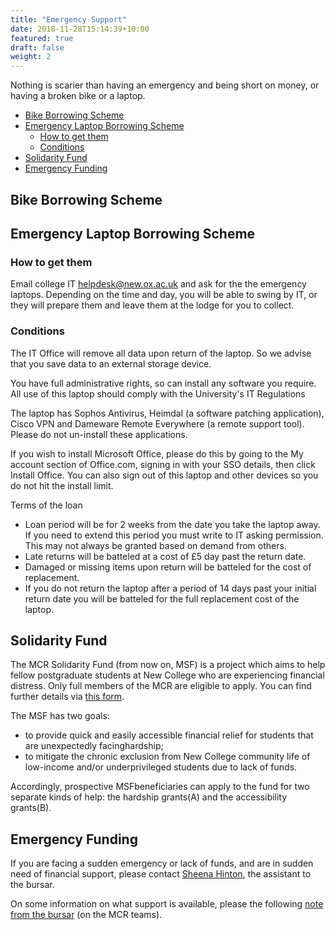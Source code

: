 ```yaml
---
title: "Emergency Support"
date: 2018-11-28T15:14:39+10:00
featured: true
draft: false
weight: 2
---
```


Nothing is scarier than having an emergency and being short on money, or having a broken bike or a laptop. 

- [Bike Borrowing Scheme](#bike-borrowing-scheme)
- [Emergency Laptop Borrowing Scheme](#emergency-laptop-borrowing-scheme)
  - [How to get them](#how-to-get-them)
  - [Conditions](#conditions)
- [Solidarity Fund](#solidarity-fund)
- [Emergency Funding](#emergency-funding)

## Bike Borrowing Scheme

## Emergency Laptop Borrowing Scheme
### How to get them

Email college IT [helpdesk@new.ox.ac.uk](mailto:helpdesk@new.ox.ac.uk) and ask for the the emergency laptops. Depending on the time and day, you will be able to swing by IT, or they will prepare them and leave them at the lodge for you to collect. 

### Conditions

The IT Office will remove all data upon return of the laptop.   So we advise that you save data to an external storage device.   

You have full administrative rights, so can install any software you require. All use of this laptop should comply with the University's IT Regulations

The laptop has Sophos Antivirus, Heimdal (a software patching application), Cisco VPN and Dameware Remote Everywhere (a remote support tool). Please do not un-install these applications.

If you wish to install Microsoft Office, please do this by going to the My account section of Office.com, signing in with your SSO details, then click Install Office. You can also sign out of this laptop and other devices so you do not hit the install limit.

Terms of the loan
- Loan period will be for 2 weeks from the date you take the laptop away. If you need to extend this period you must write to IT asking permission. This may not always be granted based on demand from others.
- Late returns will be batteled at a cost of £5 day past the return date.   
- Damaged or missing items upon return will be batteled for the cost of replacement.
- If you do not return the laptop after a period of 14 days past your initial return date you will be batteled for the full replacement cost of the laptop.



## Solidarity Fund

The MCR Solidarity Fund (from now on, MSF) is a project which aims to help fellow postgraduate students at New College who are experiencing financial distress. Only full members of the MCR are eligible to apply. You can find further details via [this form](https://forms.gle/g2n6fR7xW16ciizH8).

The MSF has two goals:
- to provide quick and easily accessible financial relief for students that are unexpectedly facinghardship;
- to mitigate the chronic exclusion from New College community life of low-income and/or underprivileged students due to lack of funds.

Accordingly, prospective MSFbeneficiaries can apply to the fund for two separate kinds of help: the hardship grants(A) and the accessibility grants(B).

## Emergency Funding

If you are facing a sudden emergency or lack of funds, and are in sudden need of financial support, please contact [Sheena Hinton](mailto:sheena.hinton@new.ox.ac.uk), the assistant to the bursar. 

On some information on what support is available, please the following [note from the bursar](https://teams.microsoft.com/l/file/27086710-471B-4893-8EAF-C10D7B2BC89E?tenantId=cc95de1b-97f5-4f93-b4ba-fe68b852cf91&fileType=pdf&objectUrl=https%3A%2F%2Funioxfordnexus.sharepoint.com%2Fsites%2FNewCollege-MCRCommittee%2FShared%20Documents%2FGeneral%2FMCR%20Solidarity%20Fund%20Information.pdf&baseUrl=https%3A%2F%2Funioxfordnexus.sharepoint.com%2Fsites%2FNewCollege-MCRCommittee&serviceName=teams&threadId=19:7223906f6e0e4fb28867e849f738708a@thread.tacv2&groupId=ced8ce2a-0b2e-4e6b-945e-757f8242ce1a) (on the MCR teams).
